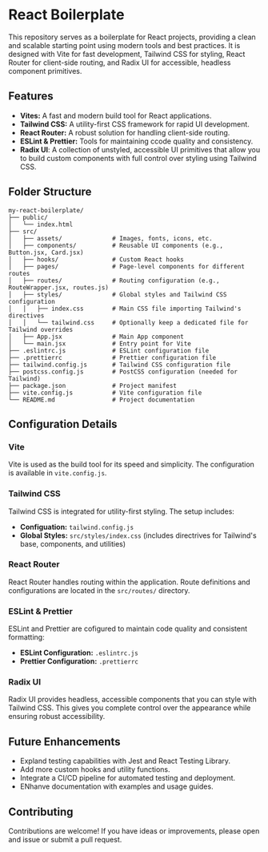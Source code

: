# React Boilerplate

This repository serves as a boilerplate for React projects, providing a clean and scalable starting point using modern tools and best practices. It is designed with Vite for fast development, Tailwind CSS for styling, React Router for client-side routing, and Radix UI for accessible, headless component primitives.

## Features

- **Vites:** A fast and modern build tool for React applications.
- **Tailwind CSS:** A utility-first CSS framework for rapid UI development.
- **React Router:** A robust solution for handling client-side routing.
- **ESLint & Prettier:** Tools for maintaining ccode quality and consistency.
- **Radix UI**: A collection of unstyled, accessible UI primitives that allow you to build custom components with full control over styling using Tailwind CSS.

## Folder Structure

```
my-react-boilerplate/
├── public/
│   └── index.html
├── src/
│   ├── assets/              # Images, fonts, icons, etc.
│   ├── components/          # Reusable UI components (e.g., Button.jsx, Card.jsx)
│   ├── hooks/               # Custom React hooks
│   ├── pages/               # Page-level components for different routes
│   ├── routes/              # Routing configuration (e.g., RouteWrapper.jsx, routes.js)
│   ├── styles/              # Global styles and Tailwind CSS configuration
│   │   ├── index.css        # Main CSS file importing Tailwind's directives
│   │   └── tailwind.css     # Optionally keep a dedicated file for Tailwind overrides
│   ├── App.jsx              # Main App component
│   └── main.jsx             # Entry point for Vite
├── .eslintrc.js             # ESLint configuration file
├── .prettierrc              # Prettier configuration file
├── tailwind.config.js       # Tailwind CSS configuration file
├── postcss.config.js        # PostCSS configuration (needed for Tailwind)
├── package.json             # Project manifest
├── vite.config.js           # Vite configuration file
└── README.md                # Project documentation
```

## Configuration Details

### Vite

Vite is used as the build tool for its speed and simplicity. The configuration is available in `vite.config.js`.

### Tailwind CSS

Tailwind CSS is integrated for utility-first styling. The setup includes:

- **Configuation:** `tailwind.config.js`
- **Global Styles:** `src/styles/index.css` (includes directrives for Tailwind's base, components, and utilities)

### React Router

React Router handles routing within the application. Route definitions and configurations are located in the `src/routes/` directory.

### ESLint & Prettier

ESLint and Prettier are cofigured to maintain code quality and consistent formatting:

- **ESLint Configuration:** `.eslintrc.js`
- **Prettier Configuration:** `.prettierrc`

### Radix UI

Radix UI provides headless, accessible components that you can style with Tailwind CSS. This gives you complete control over the appearance while ensuring robust accessibility.

## Future Enhancements

- Expland testing capabilities with Jest and React Testing Library.
- Add more custom hooks and utility functions.
- Integrate a CI/CD pipeline for automated testing and deployment.
- ENhanve documentation with examples and usage guides.

## Contributing

Contributions are welcome! If you have ideas or improvements, please open and issue or submit a pull request.
